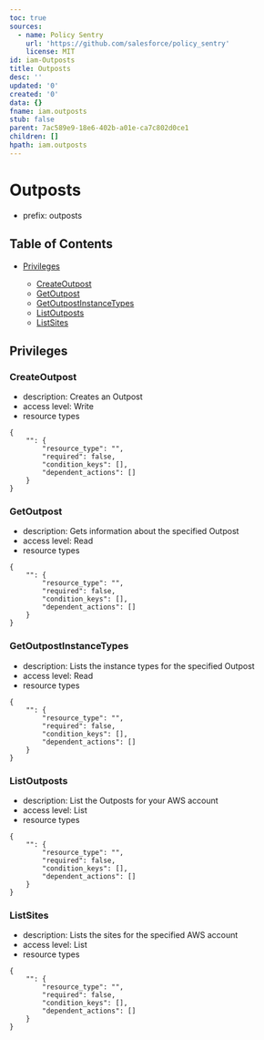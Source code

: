 ```yaml
---
toc: true
sources:
  - name: Policy Sentry
    url: 'https://github.com/salesforce/policy_sentry'
    license: MIT
id: iam-Outposts
title: Outposts
desc: ''
updated: '0'
created: '0'
data: {}
fname: iam.outposts
stub: false
parent: 7ac589e9-18e6-402b-a01e-ca7c802d0ce1
children: []
hpath: iam.outposts
---
```

# Outposts

- prefix: outposts

## Table of Contents

- [Privileges](#privileges)

  - [CreateOutpost](#createoutpost)
  - [GetOutpost](#getoutpost)
  - [GetOutpostInstanceTypes](#getoutpostinstancetypes)
  - [ListOutposts](#listoutposts)
  - [ListSites](#listsites)

## Privileges

### CreateOutpost

- description: Creates an Outpost
- access level: Write
- resource types

```
{
    "": {
        "resource_type": "",
        "required": false,
        "condition_keys": [],
        "dependent_actions": []
    }
}
```

### GetOutpost

- description: Gets information about the specified Outpost
- access level: Read
- resource types

```
{
    "": {
        "resource_type": "",
        "required": false,
        "condition_keys": [],
        "dependent_actions": []
    }
}
```

### GetOutpostInstanceTypes

- description: Lists the instance types for the specified Outpost
- access level: Read
- resource types

```
{
    "": {
        "resource_type": "",
        "required": false,
        "condition_keys": [],
        "dependent_actions": []
    }
}
```

### ListOutposts

- description: List the Outposts for your AWS account
- access level: List
- resource types

```
{
    "": {
        "resource_type": "",
        "required": false,
        "condition_keys": [],
        "dependent_actions": []
    }
}
```

### ListSites

- description: Lists the sites for the specified AWS account
- access level: List
- resource types

```
{
    "": {
        "resource_type": "",
        "required": false,
        "condition_keys": [],
        "dependent_actions": []
    }
}
```
